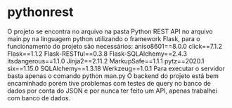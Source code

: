 # pythonrest
O projeto se encontra no arquivo na pasta Python REST API no arquivo main.py na linguagem python utilizando o framework Flask, para o funcionamento do projeto são necessários: 
aniso8601==8.0.0
click==7.1.2
Flask==1.1.2
Flask-RESTful==0.3.8
Flask-SQLAlchemy==2.4.3
itsdangerous==1.1.0
Jinja2==2.11.2
MarkupSafe==1.1.1
pytz==2020.1
six==1.15.0
SQLAlchemy==1.3.18
Werkzeug==1.0.1
Para executar o servidor basta apenas o comando python man.py 
O backend do projeto está bem encaminhado porém tive problemas com testes de query no banco de dados por conta do JSON e por nunca ter feito um API, apenas trabalhei com banco de dados.
